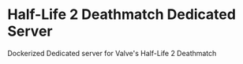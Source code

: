 # Half-Life 2 Deathmatch Dedicated Server

Dockerized Dedicated server for Valve's Half-Life 2 Deathmatch
